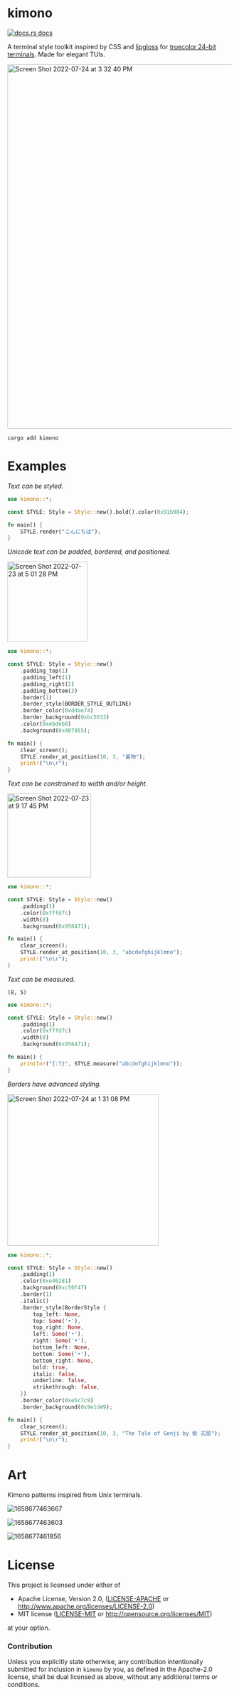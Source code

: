 # kimono

<a href="https://docs.rs/kimono"><img src="https://img.shields.io/badge/docs-latest-blue.svg?style=flat-square" alt="docs.rs docs" /></a>

A terminal style toolkit inspired by CSS and [lipgloss](https://github.com/charmbracelet/lipgloss) for [truecolor 24-bit terminals](https://github.com/termstandard/colors#terminal-emulators).  Made for elegant TUIs.

<img width="817" alt="Screen Shot 2022-07-24 at 3 32 40 PM" src="https://user-images.githubusercontent.com/294042/180668459-f4a6b417-2b55-42b2-a036-980916440749.png">

```terminal
cargo add kimono
```
# Examples

*Text can be styled.*

```rust
use kimono::*;

const STYLE: Style = Style::new().bold().color(0x91b984);

fn main() {
    STYLE.render("こんにちは");
}
```

*Unicode text can be padded, bordered, and positioned.*

<img width="180" alt="Screen Shot 2022-07-23 at 5 01 28 PM" src="https://user-images.githubusercontent.com/294042/180626676-67a67dff-25fa-4deb-8cc9-683e17ca9a64.png">

```rust
use kimono::*;

const STYLE: Style = Style::new()
    .padding_top(1)
    .padding_left(1)
    .padding_right(2)
    .padding_bottom(3)
    .border(1)
    .border_style(BORDER_STYLE_OUTLINE)
    .border_color(0xddae74)
    .border_background(0xbc5633)
    .color(0xebdeb8)
    .background(0x407955);

fn main() {
    clear_screen();
    STYLE.render_at_position(10, 3, "着物");
    print!("\n\r");
}
```

*Text can be constrained to width and/or height.*

<img width="188" alt="Screen Shot 2022-07-23 at 9 17 45 PM" src="https://user-images.githubusercontent.com/294042/180631984-110f096e-1b55-4a03-9e54-5e178a13034f.png">

```rust
use kimono::*;

const STYLE: Style = Style::new()
    .padding(1)
    .color(0xfffd7c)
    .width(8)
    .background(0x956471);

fn main() {
    clear_screen();
    STYLE.render_at_position(10, 3, "abcdefghijklmno");
    print!("\n\r");
}
```

*Text can be measured.*

```terminal
(8, 5)
```

```rust
use kimono::*;

const STYLE: Style = Style::new()
    .padding(1)
    .color(0xfffd7c)
    .width(8)
    .background(0x956471);

fn main() {
    println!("{:?}", STYLE.measure("abcdefghijklmno"));
}
```

*Borders have advanced styling.*

<img width="340" alt="Screen Shot 2022-07-24 at 1 31 08 PM" src="https://user-images.githubusercontent.com/294042/180664733-0a9fcfb9-0129-40fe-96f9-a02426edb594.png">

```rust
use kimono::*;

const STYLE: Style = Style::new()
    .padding(1)
    .color(0xe46281)
    .background(0xc50f47)
    .border(1)
    .italic()
    .border_style(BorderStyle {
        top_left: None,
        top: Some('•'),
        top_right: None,
        left: Some('•'),
        right: Some('•'),
        bottom_left: None,
        bottom: Some('•'),
        bottom_right: None,
        bold: true,
        italic: false,
        underline: false,
        strikethrough: false,
    })
    .border_color(0xe5c7c9)
    .border_background(0x9e1d49);

fn main() {
    clear_screen();
    STYLE.render_at_position(10, 3, "The Tale of Genji by 紫 式部");
    print!("\n\r");
}
```

# Art

Kimono patterns inspired from Unix terminals.

![1658677463667](https://user-images.githubusercontent.com/294042/180660263-281711c1-d29d-48f2-bee4-32b8f0658fd7.jpeg)

![1658677463603](https://user-images.githubusercontent.com/294042/180660265-1a82172d-1b89-4ab6-b653-b496f2396b24.jpeg)

![1658677461856](https://user-images.githubusercontent.com/294042/180660271-d5085b4d-bd4e-463c-acb5-5ed425b92403.jpeg)

# License

This project is licensed under either of

 * Apache License, Version 2.0, ([LICENSE-APACHE](LICENSE-APACHE) or
   http://www.apache.org/licenses/LICENSE-2.0)
 * MIT license ([LICENSE-MIT](LICENSE-MIT) or
   http://opensource.org/licenses/MIT)

at your option.

### Contribution

Unless you explicitly state otherwise, any contribution intentionally submitted
for inclusion in `kimono` by you, as defined in the Apache-2.0 license, shall be
dual licensed as above, without any additional terms or conditions.
